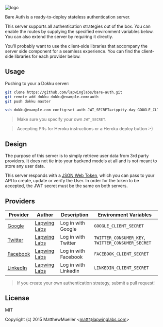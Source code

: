 
![logo](https://cldup.com/8aMWTku75W.png)

  Bare Auth is a ready-to-deploy stateless authentication server.

  This server supports all authentication strategies out of the box.
  You can enable the routes by supplying the specified environment
  variables below. You can also extend the server by requiring it directly.

  You'll probably want to use the client-side libraries that accompany the
  server side component for a seamless experience. You can find the client-side
  libraries for each provider below.

## Usage

Pushing to your a Dokku server:

```bash
git clone https://github.com/lapwinglabs/bare-auth.git
git remote add dokku dokku@example.com:auth
git push dokku master

ssh dokku@example.com config:set auth JWT_SECRET=zippity-day GOOGLE_CLIENT_SECRET=...
```

> Make sure you specify your own `JWT_SECRET`.

> Accepting PRs for Heroku instructions or a Heroku deploy button :-)

## Design

  The purpose of this server is to simply retrieve user data from 3rd
  party providers. It does not tie into your backend models at all
  and is not meant to store any user data.

  This server responds with a [JSON Web Token](jwt.io), which you can pass
  to your API to create, update or verify the User. In order for the
  token to be accepted, the JWT secret must be the same on both servers.

## Providers

Provider | Author | Description | Environment Variables
-------- | ------ | ----------- | ---------------------
[Google](https://github.com/lapwinglabs/bare-auth-google) | [Lapwing Labs](https://github.com/lapwinglabs) | Log in with Google | `GOOGLE_CLIENT_SECRET`
[Twitter](https://github.com/lapwinglabs/bare-auth-twitter) | [Lapwing Labs](https://github.com/lapwinglabs) | Log in with Twitter | `TWITTER_CONSUMER_KEY`, `TWITTER_CONSUMER_SECRET`
[Facebook](https://github.com/lapwinglabs/bare-auth-facebook) | [Lapwing Labs](https://github.com/lapwinglabs) | Log in with Facebook | `FACEBOOK_CLIENT_SECRET`
[LinkedIn](https://github.com/lapwinglabs/bare-auth-linkedin) | [Lapwing Labs](https://github.com/lapwinglabs) | Log in with LinkedIn | `LINKEDIN_CLIENT_SECRET`

> If you create your own authentication strategy, submit a pull request!

## License

MIT

Copyright (c) 2015 MatthewMueller &lt;matt@lapwinglabs.com&gt;

